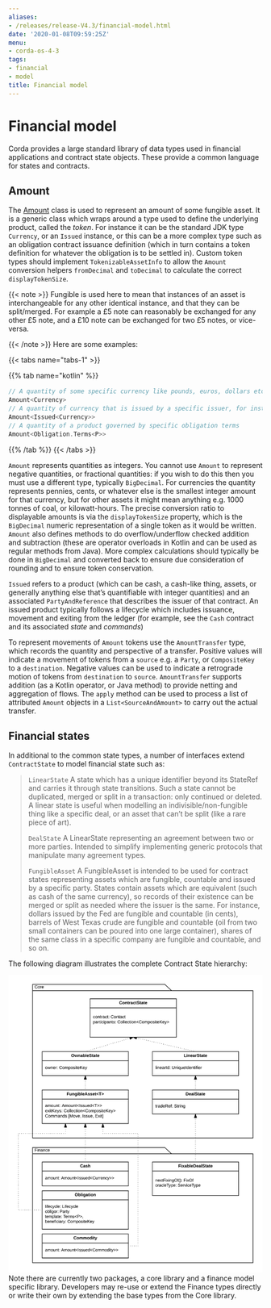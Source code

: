 ```yaml
---
aliases:
- /releases/release-V4.3/financial-model.html
date: '2020-01-08T09:59:25Z'
menu:
- corda-os-4-3
tags:
- financial
- model
title: Financial model
---
```




# Financial model

Corda provides a large standard library of data types used in financial applications and contract state objects.
            These provide a common language for states and contracts.


## Amount

The [Amount](api/kotlin/corda/net.corda.core.contracts/-amount/index.html) class is used to represent an amount of
                some fungible asset. It is a generic class which wraps around a type used to define the underlying product, called
                the *token*. For instance it can be the standard JDK type `Currency`, or an `Issued` instance, or this can be
                a more complex type such as an obligation contract issuance definition (which in turn contains a token definition
                for whatever the obligation is to be settled in). Custom token types should implement `TokenizableAssetInfo` to allow the
                `Amount` conversion helpers `fromDecimal` and `toDecimal` to calculate the correct `displayTokenSize`.


{{< note >}}
Fungible is used here to mean that instances of an asset is interchangeable for any other identical instance,
                    and that they can be split/merged. For example a £5 note can reasonably be exchanged for any other £5 note, and
                    a £10 note can be exchanged for two £5 notes, or vice-versa.

{{< /note >}}
Here are some examples:


{{< tabs name="tabs-1" >}}


{{% tab name="kotlin" %}}
```kotlin
// A quantity of some specific currency like pounds, euros, dollars etc.
Amount<Currency>
// A quantity of currency that is issued by a specific issuer, for instance central bank vs other bank dollars
Amount<Issued<Currency>>
// A quantity of a product governed by specific obligation terms
Amount<Obligation.Terms<P>>
```
{{% /tab %}}
{{< /tabs >}}

`Amount` represents quantities as integers. You cannot use `Amount` to represent negative quantities,
                or fractional quantities: if you wish to do this then you must use a different type, typically `BigDecimal`.
                For currencies the quantity represents pennies, cents, or whatever else is the smallest integer amount for that currency,
                but for other assets it might mean anything e.g. 1000 tonnes of coal, or kilowatt-hours. The precise conversion ratio
                to displayable amounts is via the `displayTokenSize` property, which is the `BigDecimal` numeric representation of
                a single token as it would be written. `Amount` also defines methods to do overflow/underflow checked addition and subtraction
                (these are operator overloads in Kotlin and can be used as regular methods from Java). More complex calculations should typically
                be done in `BigDecimal` and converted back to ensure due consideration of rounding and to ensure token conservation.

`Issued` refers to a product (which can be cash, a cash-like thing, assets, or generally anything else that’s
                quantifiable with integer quantities) and an associated `PartyAndReference` that describes the issuer of that contract.
                An issued product typically follows a lifecycle which includes issuance, movement and exiting from the ledger (for example,
                see the `Cash` contract and its associated *state* and *commands*)

To represent movements of `Amount` tokens use the `AmountTransfer` type, which records the quantity and perspective
                of a transfer. Positive values will indicate a movement of tokens from a `source` e.g. a `Party`, or `CompositeKey`
                to a `destination`. Negative values can be used to indicate a retrograde motion of tokens from `destination`
                to `source`. `AmountTransfer` supports addition (as a Kotlin operator, or Java method) to provide netting
                and aggregation of flows. The `apply` method can be used to process a list of attributed `Amount` objects in a
                `List<SourceAndAmount>` to carry out the actual transfer.


## Financial states

In additional to the common state types, a number of interfaces extend `ContractState` to model financial state such as:

> 
> 
> 
> `LinearState`
> A state which has a unique identifier beyond its StateRef and carries it through state transitions.
>                                 Such a state cannot be duplicated, merged or split in a transaction: only continued or deleted. A linear state is
>                                 useful when modelling an indivisible/non-fungible thing like a specific deal, or an asset that can’t be
>                                 split (like a rare piece of art).
> 
> 
> `DealState`
> A LinearState representing an agreement between two or more parties. Intended to simplify implementing generic
>                                 protocols that manipulate many agreement types.
> 
> 
> `FungibleAsset`
> A FungibleAsset is intended to be used for contract states representing assets which are fungible, countable and issued by a
>                                 specific party. States contain assets which are equivalent (such as cash of the same currency), so records of their existence
>                                 can be merged or split as needed where the issuer is the same. For instance, dollars issued by the Fed are fungible and
>                                 countable (in cents), barrels of West Texas crude are fungible and countable (oil from two small containers can be poured into one large
>                                 container), shares of the same class in a specific company are fungible and countable, and so on.

The following diagram illustrates the complete Contract State hierarchy:

![financialContractStateModel](resources/financialContractStateModel.png "financialContractStateModel")Note there are currently two packages, a core library and a finance model specific library.
                Developers may re-use or extend the Finance types directly or write their own by extending the base types from the Core library.


